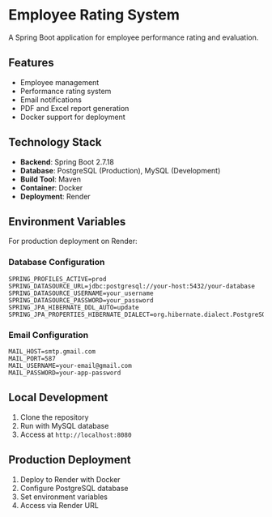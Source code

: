 # Employee Rating System

A Spring Boot application for employee performance rating and evaluation.

## Features

- Employee management
- Performance rating system
- Email notifications
- PDF and Excel report generation
- Docker support for deployment

## Technology Stack

- **Backend**: Spring Boot 2.7.18
- **Database**: PostgreSQL (Production), MySQL (Development)
- **Build Tool**: Maven
- **Container**: Docker
- **Deployment**: Render

## Environment Variables

For production deployment on Render:

### Database Configuration
```
SPRING_PROFILES_ACTIVE=prod
SPRING_DATASOURCE_URL=jdbc:postgresql://your-host:5432/your-database
SPRING_DATASOURCE_USERNAME=your_username
SPRING_DATASOURCE_PASSWORD=your_password
SPRING_JPA_HIBERNATE_DDL_AUTO=update
SPRING_JPA_PROPERTIES_HIBERNATE_DIALECT=org.hibernate.dialect.PostgreSQLDialect
```

### Email Configuration
```
MAIL_HOST=smtp.gmail.com
MAIL_PORT=587
MAIL_USERNAME=your-email@gmail.com
MAIL_PASSWORD=your-app-password
```

## Local Development

1. Clone the repository
2. Run with MySQL database
3. Access at `http://localhost:8080`

## Production Deployment

1. Deploy to Render with Docker
2. Configure PostgreSQL database
3. Set environment variables
4. Access via Render URL 